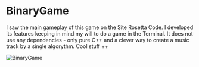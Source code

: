 # BinaryGame

I saw the main gameplay of this game on the Site Rosetta Code. I developed its features keeping in mind my will to do a game in the Terminal. It does not use any dependencies - only pure C++ and a clever way to create a music track by a single algorythm. Cool stuff ++

![BinaryGame](https://user-images.githubusercontent.com/17862708/212744758-08c8743c-dcdf-4faf-9b3e-2171c0f4e0b6.png)
